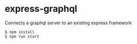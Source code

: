# express-graphql

Connects a graphql server to an existing express framework

```
$ npm install
$ npm run start
```